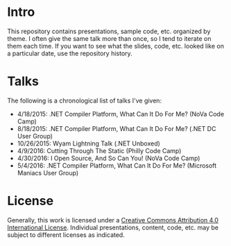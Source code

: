 # Intro
This repository contains presentations, sample code, etc. organized by theme. I often give the same talk more than once, so I tend to iterate on them each time. If you want to see what the slides, code, etc. looked like on a particular date, use the repository history.

# Talks
The following is a chronological list of talks I've given:
- 4/18/2015: .NET Compiler Platform, What Can It Do For Me? (NoVa Code Camp)
- 8/18/2015: .NET Compiler Platform, What Can It Do For Me? (.NET DC User Group)
- 10/26/2015: Wyam Lightning Talk (.NET Unboxed)
- 4/9/2016: Cutting Through The Static (Philly Code Camp)
- 4/30/2016: I Open Source, And So Can You! (NoVa Code Camp)
- 5/4/2016: .NET Compiler Platform, What Can It Do For Me? (Microsoft Maniacs User Group)

# License
Generally, this work is licensed under a [Creative Commons Attribution 4.0 International License](http://creativecommons.org/licenses/by/4.0/). Individual presentations, content, code, etc. may be subject to different licenses as indicated.


